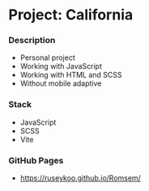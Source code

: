 # Project: California

### Description

* Personal project
* Working with JavaScript
* Working with HTML and SCSS
* Without mobile adaptive

### Stack

* JavaScript
* SCSS
* Vite

### GitHub Pages

* https://ruseykoo.github.io/Romsem/
